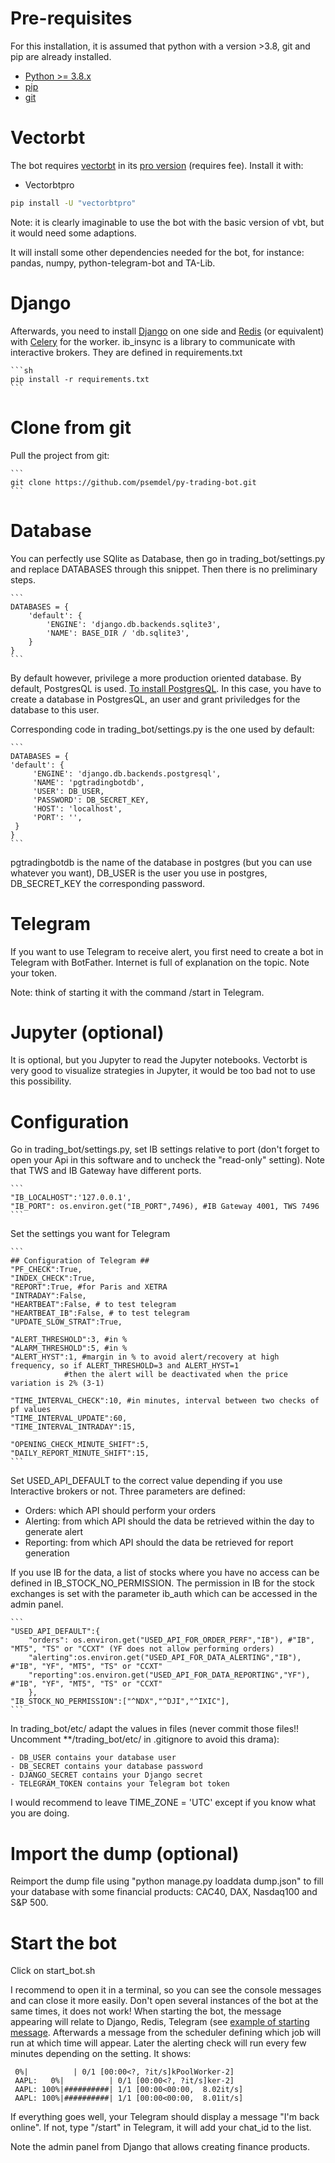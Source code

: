 # Pre-requisites
For this installation, it is assumed that python with a version >3.8, git and pip are already installed.

* [Python >= 3.8.x](http://docs.python-guide.org/en/latest/starting/installation/)
* [pip](https://pip.pypa.io/en/stable/installing/)
* [git](https://git-scm.com/book/en/v2/Getting-Started-Installing-Git)

# Vectorbt
The bot requires [vectorbt](https://vectorbt.dev/) in its [pro version](https://vectorbt.pro/) (requires fee). Install it with:

- Vectorbtpro

```sh
pip install -U "vectorbtpro"
```

Note: it is clearly imaginable to use the bot with the basic version of vbt, but it would need some adaptions.

It will install some other dependencies needed for the bot, for instance: pandas, numpy, python-telegram-bot and TA-Lib. 

# Django
Afterwards, you need to install [Django](https://www.djangoproject.com/) on one side and [Redis](https://redis.io/) (or equivalent) with [Celery](https://docs.celeryq.dev/en/stable/getting-started/introduction.html) for the worker. ib_insync is a library to communicate with interactive brokers. They are defined in requirements.txt

    ```sh
    pip install -r requirements.txt
    ```

# Clone from git
Pull the project from git:

    ```
    git clone https://github.com/psemdel/py-trading-bot.git
    ```

# Database
You can perfectly use SQlite as Database, then go in trading_bot/settings.py and replace DATABASES through this snippet. Then there is no preliminary steps.

    ```
    DATABASES = {
        'default': {
            'ENGINE': 'django.db.backends.sqlite3',
            'NAME': BASE_DIR / 'db.sqlite3',
        }
    }
    ```

By default however, privilege a more production oriented database. By default, PostgresQL is used. [To install PostgresQL](https://www.postgresql.org/download/). In this case, you have to create a database in PostgresQL, an user and grant priviledges for the database to this user. 

Corresponding code in trading_bot/settings.py is the one used by default:

    ```
    DATABASES = {
    'default': {
         'ENGINE': 'django.db.backends.postgresql',
         'NAME': 'pgtradingbotdb',
         'USER': DB_USER,
         'PASSWORD': DB_SECRET_KEY,
         'HOST': 'localhost',
         'PORT': '',
     }
    }
    ```

pgtradingbotdb is the name of the database in postgres (but you can use whatever you want), DB_USER is the user you use in postgres, DB_SECRET_KEY the corresponding password. 

# Telegram
If you want to use Telegram to receive alert, you first need to create a bot in Telegram with BotFather. Internet is full of explanation on the topic. Note your token.

Note: think of starting it with the command /start in Telegram.

# Jupyter (optional)
It is optional, but you Jupyter to read the Jupyter notebooks. Vectorbt is very good to visualize strategies in Jupyter, it would be too bad not to use this possibility.

# Configuration
Go in trading_bot/settings.py, set IB settings relative to port (don't forget to open your Api in this software and to uncheck the "read-only" setting). Note that TWS and IB Gateway have different ports.

    ```
    "IB_LOCALHOST":'127.0.0.1',
    "IB_PORT": os.environ.get("IB_PORT",7496), #IB Gateway 4001, TWS 7496
    ```
Set the settings you want for Telegram

    ```
    ## Configuration of Telegram ##
    "PF_CHECK":True,
    "INDEX_CHECK":True,
    "REPORT":True, #for Paris and XETRA
    "INTRADAY":False,
    "HEARTBEAT":False, # to test telegram
    "HEARTBEAT_IB":False, # to test telegram
    "UPDATE_SLOW_STRAT":True, 

    "ALERT_THRESHOLD":3, #in %
    "ALARM_THRESHOLD":5, #in %
    "ALERT_HYST":1, #margin in % to avoid alert/recovery at high frequency, so if ALERT_THRESHOLD=3 and ALERT_HYST=1
                #then the alert will be deactivated when the price variation is 2% (3-1)

    "TIME_INTERVAL_CHECK":10, #in minutes, interval between two checks of pf values
    "TIME_INTERVAL_UPDATE":60,
    "TIME_INTERVAL_INTRADAY":15,

    "OPENING_CHECK_MINUTE_SHIFT":5,
    "DAILY_REPORT_MINUTE_SHIFT":15,    
    ```

Set USED_API_DEFAULT to the correct value depending if you use Interactive brokers or not. Three parameters are defined: 

- Orders: which API should perform your orders
- Alerting: from which API should the data be retrieved within the day to generate alert
- Reporting: from which API should the data be retrieved for report generation

If you use IB for the data, a list of stocks where you have no access can be defined in IB_STOCK_NO_PERMISSION. The permission in IB for the stock exchanges is set with the parameter ib_auth which can be accessed in the admin panel. 

    ```
    "USED_API_DEFAULT":{
        "orders": os.environ.get("USED_API_FOR_ORDER_PERF","IB"), #"IB", "MT5", "TS" or "CCXT" (YF does not allow performing orders)
        "alerting":os.environ.get("USED_API_FOR_DATA_ALERTING","IB"), #"IB", "YF", "MT5", "TS" or "CCXT"
        "reporting":os.environ.get("USED_API_FOR_DATA_REPORTING","YF"), #"IB", "YF", "MT5", "TS" or "CCXT"
        },
    "IB_STOCK_NO_PERMISSION":["^NDX","^DJI","^IXIC"],    
    ```

In trading_bot/etc/ adapt the values in files (never commit those files!! Uncomment **/trading_bot/etc/ in .gitignore to avoid this drama):

    - DB_USER contains your database user
    - DB_SECRET contains your database password
    - DJANGO_SECRET contains your Django secret
    - TELEGRAM_TOKEN contains your Telegram bot token
    
I would recommend to leave TIME_ZONE = 'UTC' except if you know what you are doing. 

# Import the dump (optional)
Reimport the dump file using "python manage.py loaddata dump.json" to fill your database with some financial products: CAC40, DAX, Nasdaq100 and S&P 500.

# Start the bot
Click on start_bot.sh

I recommend to open it in a terminal, so you can see the console messages and can close it more easily. Don't open several instances of the bot at the same times, it does not work!
When starting the bot, the message appearing will relate to Django, Redis, Telegram (see [example of starting message](https://github.com/psemdel/py-trading-bot/blob/main/docs/appendix/start_messages.txt). Afterwards a message from the scheduler defining which job will run at which time will appear. Later the alerting check will run every few minutes depending on the setting. It shows:

     0%|          | 0/1 [00:00<?, ?it/s]kPoolWorker-2] 
     AAPL:   0%|          | 0/1 [00:00<?, ?it/s]ker-2] 
     AAPL: 100%|##########| 1/1 [00:00<00:00,  8.02it/s]
     AAPL: 100%|##########| 1/1 [00:00<00:00,  8.01it/s]
     
If everything goes well, your Telegram should display a message "I'm back online". If not, type "/start" in Telegram, it will add your chat_id to the list.

Note the admin panel from Django that allows creating finance products.












